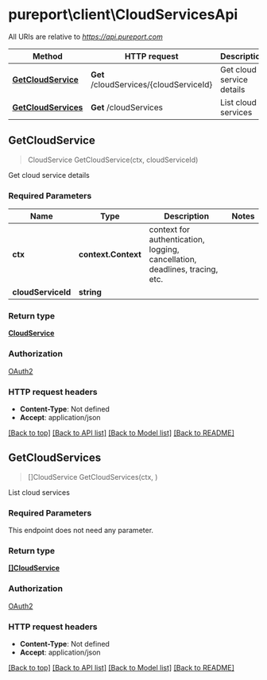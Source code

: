 # pureport\client\CloudServicesApi

All URIs are relative to *https://api.pureport.com*

Method | HTTP request | Description
------------- | ------------- | -------------
[**GetCloudService**](CloudServicesApi.md#GetCloudService) | **Get** /cloudServices/{cloudServiceId} | Get cloud service details
[**GetCloudServices**](CloudServicesApi.md#GetCloudServices) | **Get** /cloudServices | List cloud services



## GetCloudService

> CloudService GetCloudService(ctx, cloudServiceId)

Get cloud service details

### Required Parameters


Name | Type | Description  | Notes
------------- | ------------- | ------------- | -------------
**ctx** | **context.Context** | context for authentication, logging, cancellation, deadlines, tracing, etc.
**cloudServiceId** | **string**|  | 

### Return type

[**CloudService**](CloudService.md)

### Authorization

[OAuth2](../README.md#OAuth2)

### HTTP request headers

- **Content-Type**: Not defined
- **Accept**: application/json

[[Back to top]](#) [[Back to API list]](../README.md#documentation-for-api-endpoints)
[[Back to Model list]](../README.md#documentation-for-models)
[[Back to README]](../README.md)


## GetCloudServices

> []CloudService GetCloudServices(ctx, )

List cloud services

### Required Parameters

This endpoint does not need any parameter.

### Return type

[**[]CloudService**](CloudService.md)

### Authorization

[OAuth2](../README.md#OAuth2)

### HTTP request headers

- **Content-Type**: Not defined
- **Accept**: application/json

[[Back to top]](#) [[Back to API list]](../README.md#documentation-for-api-endpoints)
[[Back to Model list]](../README.md#documentation-for-models)
[[Back to README]](../README.md)

